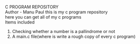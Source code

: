 C PROGRAM REPOSITORY <br>
Author - Manu Paul
this is my c program repository
<br>
here you can get all of my c programs
<br>
Items included
<ol>
  <li>Checking whether a number is a pallindrome or not</li>
  <li>A main.c file(where is write a rough copy of every c program)</li>
</ol>
